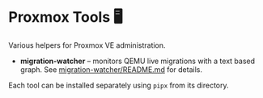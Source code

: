 # Proxmox Tools 🖥️

Various helpers for Proxmox VE administration.

- **migration-watcher** – monitors QEMU live migrations with a text based graph. See [migration-watcher/README.md](migration-watcher/README.md) for details.

Each tool can be installed separately using `pipx` from its directory.
